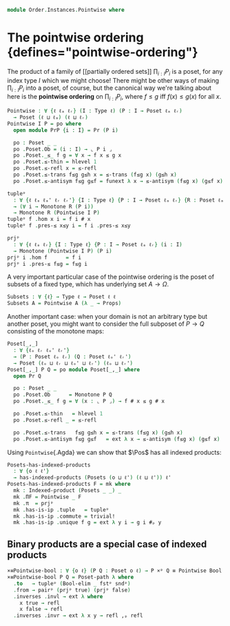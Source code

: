 <!--
```agda
open import 1Lab.Reflection.Marker

open import Cat.Diagram.Product.Indexed
open import Cat.Morphism
open import Cat.Prelude

open import Data.Power
open import Data.Bool

open import Order.Instances.Product
open import Order.Semilattice.Join
open import Order.Semilattice.Meet
open import Order.Instances.Props
open import Order.Diagram.Bottom
open import Order.Diagram.Join
open import Order.Diagram.Meet
open import Order.Diagram.Glb
open import Order.Diagram.Lub
open import Order.Diagram.Top
open import Order.Univalent
open import Order.Base

import Order.Reasoning as Pr

open is-indexed-product
open Indexed-product
open Inverses
```
-->

```agda
module Order.Instances.Pointwise where
```

# The pointwise ordering {defines="pointwise-ordering"}

The product of a family of [[partially ordered sets]] $\prod_{i : I} P_i$ is a
poset, for any index type $I$ which we might choose! There might be other ways
of making $\prod_{i : I} P_i$ into a poset, of course, but the canonical way
we're talking about here is the **pointwise ordering** on $\prod_{i : I} P_i$,
where $f \le g$ iff $f(x) \le g(x)$ for all $x$.

```agda
Pointwise : ∀ {ℓ ℓₐ ℓᵣ} (I : Type ℓ) (P : I → Poset ℓₐ ℓᵣ)
  → Poset (ℓ ⊔ ℓₐ) (ℓ ⊔ ℓᵣ)
Pointwise I P = po where
  open module PrP {i : I} = Pr (P i)

  po : Poset _ _
  po .Poset.Ob = (i : I) → ⌞ P i ⌟
  po .Poset._≤_ f g = ∀ x → f x ≤ g x
  po .Poset.≤-thin = hlevel 1
  po .Poset.≤-refl x = ≤-refl
  po .Poset.≤-trans f≤g g≤h x = ≤-trans (f≤g x) (g≤h x)
  po .Poset.≤-antisym f≤g g≤f = funext λ x → ≤-antisym (f≤g x) (g≤f x)

tupleᵖ
  : ∀ {ℓ ℓₐ ℓₐ' ℓᵣ ℓᵣ'} {I : Type ℓ} {P : I → Poset ℓₐ ℓᵣ} {R : Poset ℓₐ' ℓᵣ'}
  → (∀ i → Monotone R (P i))
  → Monotone R (Pointwise I P)
tupleᵖ f .hom x i = f i # x
tupleᵖ f .pres-≤ x≤y i = f i .pres-≤ x≤y

prjᵖ
  : ∀ {ℓ ℓₐ ℓᵣ} {I : Type ℓ} {P : I → Poset ℓₐ ℓᵣ} (i : I)
  → Monotone (Pointwise I P) (P i)
prjᵖ i .hom f      = f i
prjᵖ i .pres-≤ f≤g = f≤g i
```

A very important particular case of the pointwise ordering is the poset
of subsets of a fixed type, which has underlying set $A \to \Omega$.

```agda
Subsets : ∀ {ℓ} → Type ℓ → Poset ℓ ℓ
Subsets A = Pointwise A (λ _ → Props)
```

Another important case: when your domain is not an arbitrary type but
another poset, you might want to consider the full subposet of $P \to Q$
consisting of the monotone maps:

```agda
Poset[_,_]
  : ∀ {ℓₒ ℓᵣ ℓₒ' ℓᵣ'}
  → (P : Poset ℓₒ ℓᵣ) (Q : Poset ℓₒ' ℓᵣ')
  → Poset (ℓₒ ⊔ ℓᵣ ⊔ ℓₒ' ⊔ ℓᵣ') (ℓₒ ⊔ ℓᵣ')
Poset[_,_] P Q = po module Poset[_,_] where
  open Pr Q

  po : Poset _ _
  po .Poset.Ob      = Monotone P Q
  po .Poset._≤_ f g = ∀ (x : ⌞ P ⌟) → f # x ≤ g # x

  po .Poset.≤-thin   = hlevel 1
  po .Poset.≤-refl _ = ≤-refl

  po .Poset.≤-trans   f≤g g≤h x = ≤-trans (f≤g x) (g≤h x)
  po .Poset.≤-antisym f≤g g≤f   = ext λ x → ≤-antisym (f≤g x) (g≤f x)
```

Using `Pointwise`{.Agda} we can show that $\Pos$ has all indexed products:

```agda
Posets-has-indexed-products
  : ∀ {o ℓ ℓ'}
  → has-indexed-products (Posets (o ⊔ ℓ') (ℓ ⊔ ℓ')) ℓ'
Posets-has-indexed-products F = mk where
  mk : Indexed-product (Posets _ _) _
  mk .ΠF = Pointwise _ F
  mk .π  = prjᵖ
  mk .has-is-ip .tuple   = tupleᵖ
  mk .has-is-ip .commute = trivial!
  mk .has-is-ip .unique f g = ext λ y i → g i #ₚ y
```

## Binary products are a special case of indexed products

```agda
×≡Pointwise-bool : ∀ {o ℓ} (P Q : Poset o ℓ) → P ×ᵖ Q ≡ Pointwise Bool (if_then P else Q)
×≡Pointwise-bool P Q = Poset-path λ where
  .to   → tupleᵖ (Bool-elim _ fstᵖ sndᵖ)
  .from → pairᵖ (prjᵖ true) (prjᵖ false)
  .inverses .invl → ext λ where
    x true → refl
    x false → refl
  .inverses .invr → ext λ x y → refl ,ₚ refl
```
